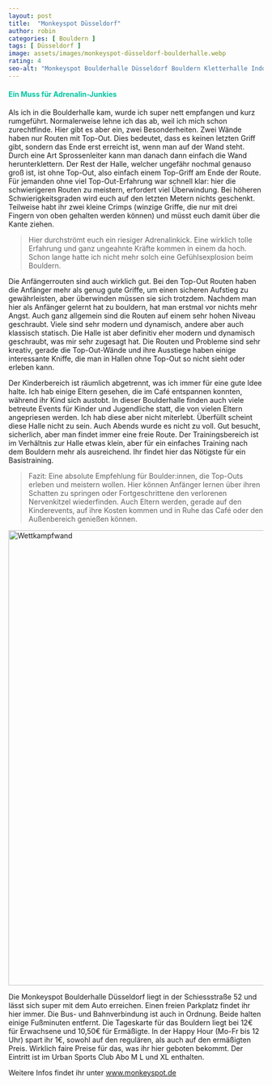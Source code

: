 ```yaml
---
layout: post
title:  "Monkeyspot Düsseldorf"
author: robin
categories: [ Bouldern ]
tags: [ Düsseldorf ]
image: assets/images/monkeyspot-düsseldorf-boulderhalle.webp
rating: 4
seo-alt: "Monkeyspot Boulderhalle Düsseldorf Bouldern Kletterhalle Indoor Top-Out Kletterhalle"
---
```

#### <span style="color:#00c5a1">Ein Muss für Adrenalin-Junkies</span>
Als ich in die Boulderhalle kam, wurde ich super nett empfangen und kurz rumgeführt. Normalerweise lehne ich das ab, weil ich mich schon zurechtfinde. Hier gibt es aber ein, zwei Besonderheiten. Zwei Wände haben nur Routen mit Top-Out. Dies bedeutet, dass es keinen letzten Griff gibt, sondern das Ende erst erreicht ist, wenn man auf der Wand steht. Durch eine Art Sprossenleiter kann man danach dann einfach die Wand herunterklettern. 
Der Rest der Halle, welcher ungefähr nochmal genauso groß ist, ist ohne Top-Out, also einfach einem Top-Griff am Ende der Route.
Für jemanden ohne viel Top-Out-Erfahrung war schnell klar: hier die schwierigeren Routen zu meistern, erfordert viel Überwindung. Bei höheren Schwierigkeitsgraden wird euch auf den letzten Metern nichts geschenkt. Teilweise habt ihr zwei kleine Crimps (winzige Griffe, die nur mit drei Fingern von oben gehalten werden können) und müsst euch damit über die Kante ziehen.
> Hier durchströmt euch ein riesiger Adrenalinkick. Eine wirklich tolle Erfahrung und ganz ungeahnte Kräfte kommen in einem da hoch. Schon lange hatte ich nicht mehr solch eine Gefühlsexplosion beim Bouldern.

Die Anfängerrouten sind auch wirklich gut. Bei den Top-Out Routen haben die Anfänger mehr als genug gute Griffe, um einen sicheren Aufstieg zu gewährleisten, aber überwinden müssen sie sich trotzdem. Nachdem man hier als Anfänger gelernt hat zu bouldern, hat man erstmal vor nichts mehr Angst.
Auch ganz allgemein sind die Routen auf einem sehr hohen Niveau geschraubt. Viele sind sehr modern und dynamisch, andere aber auch klassisch statisch. Die Halle ist aber definitiv eher modern und dynamisch geschraubt, was mir sehr zugesagt hat. Die Routen und Probleme sind sehr kreativ, gerade die Top-Out-Wände und ihre Ausstiege haben einige interessante Kniffe, die man in Hallen ohne Top-Out so nicht sieht oder erleben kann.

Der Kinderbereich ist räumlich abgetrennt, was ich immer für eine gute Idee halte. Ich hab einige Eltern gesehen, die im Café entspannen konnten, während ihr Kind sich austobt. In dieser Boulderhalle finden auch viele betreute Events für Kinder und Jugendliche statt, die von vielen Eltern angepriesen werden. Ich hab diese aber nicht miterlebt.
Überfüllt scheint diese Halle nicht zu sein. Auch Abends wurde es nicht zu voll. Gut besucht, sicherlich, aber man findet immer eine freie Route.
Der Trainingsbereich ist im Verhältnis zur Halle etwas klein, aber für ein einfaches Training nach dem Bouldern mehr als ausreichend. Ihr findet hier das Nötigste für ein Basistraining.

>Fazit: Eine absolute Empfehlung für Boulder:innen, die Top-Outs erleben und meistern wollen. Hier können Anfänger lernen über ihren Schatten zu springen oder Fortgeschrittene den verlorenen Nervenkitzel wiederfinden. Auch Eltern werden, gerade auf den Kinderevents, auf ihre Kosten kommen und in Ruhe das Café oder den Außenbereich genießen können.

<img src="/assets/images/einbinden/monkeyspot-düsseldorf-seitenwand.webp" loading="lazy" width="1200" height="900" alt="Wettkampfwand" title="Wettkampfwand" />

Die Monkeyspot Boulderhalle Düsseldorf liegt in der Schiessstraße 52 und lässt sich super mit dem Auto erreichen. Einen freien Parkplatz findet ihr hier immer. Die Bus- und Bahnverbindung ist auch in Ordnung. Beide halten einige Fußminuten entfernt. 
Die Tageskarte für das Bouldern liegt bei 12€ für Erwachsene und 10,50€ für Ermäßigte. In der Happy Hour (Mo-Fr bis 12 Uhr) spart ihr 1€, sowohl auf den regulären, als auch auf den ermäßigten Preis. Wirklich faire Preise für das, was ihr hier geboten bekommt.
Der Eintritt ist im Urban Sports Club Abo M L und XL enthalten.

Weitere Infos findet ihr unter <a href="https://www.monkeyspot.de/" target="_blank">www.monkeyspot.de</a>
